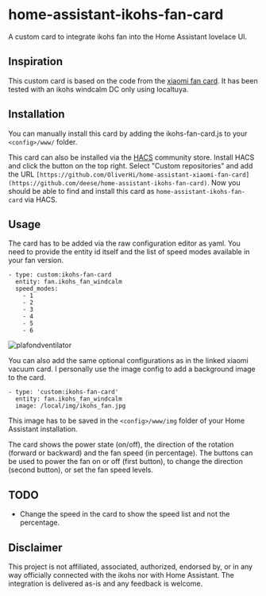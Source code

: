 # home-assistant-ikohs-fan-card
A custom card to integrate ikohs fan into the Home Assistant lovelace UI. 

## Inspiration
This custom card is based on the code from the [xiaomi fan card](https://github.com/OliverHi/home-assistant-xiaomi-fan-card).
It has been tested with an ikohs windcalm DC only using localtuya. 

## Installation
You can manually install this card by adding the ikohs-fan-card.js to your `<config>/www/` folder.

This card can also be installed via the [HACS]() community store. Install HACS and click the button on the top right. Select "Custom repositories" and add the URL `[https://github.com/OliverHi/home-assistant-xiaomi-fan-card](https://github.com/deese/home-assistant-ikohs-fan-card)`. Now you should be able to find and install this card as `home-assistant-ikohs-fan-card` via HACS.

## Usage
The card has to be added via the raw configuration editor as yaml. You need to provide the entity id itself and the list of speed modes available in your fan version.

```
- type: custom:ikohs-fan-card
  entity: fan.ikohs_fan_windcalm
  speed_modes:
    - 1
    - 2
    - 3
    - 4
    - 5
    - 6

```

![plafondventilator](https://user-images.githubusercontent.com/70435713/223839999-18330173-dc6f-49b0-9324-250b349b875f.PNG)

You can also add the same optional configurations as in the linked xiaomi vacuum card. I personally use the image config to add a background image to the card.
```
- type: 'custom:ikohs-fan-card'
  entity: fan.ikohs_fan_windcalm
  image: /local/img/ikohs_fan.jpg
```

This image has to be saved in the `<config>/www/img` folder of your Home Assistant installation.

The card shows the power state (on/off), the direction of the rotation (forward or backward) and the fan speed (in percentage).
The buttons can be used to power the fan on or off (first button), to change the direction (second button), or set the fan speed levels.

## TODO

- Change the speed in the card to show the speed list and not the percentage.

## Disclaimer
This project is not affiliated, associated, authorized, endorsed by, or in any way officially connected with the ikohs nor with Home Assistant. The integration is delivered as-is and any feedback is welcome. 

